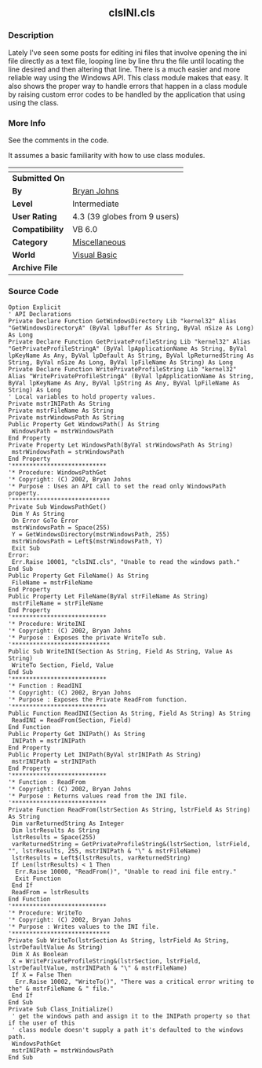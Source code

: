 ﻿<div align="center">

## clsINI\.cls


</div>

### Description

Lately I've seen some posts for editing ini files that involve opening the ini file directly as a text file, looping line by line thru the file until locating the line desired and then altering that line. There is a much easier and more reliable way using the Windows API. This class module makes that easy. It also shows the proper way to handle errors that happen in a class module by raising custom error codes to be handled by the application that using using the class.
 
### More Info
 
See the comments in the code.

It assumes a basic familiarity with how to use class modules.


<span>             |<span>
---                |---
**Submitted On**   |
**By**             |[Bryan Johns](https://github.com/Planet-Source-Code/PSCIndex/blob/master/ByAuthor/bryan-johns.md)
**Level**          |Intermediate
**User Rating**    |4.3 (39 globes from 9 users)
**Compatibility**  |VB 6\.0
**Category**       |[Miscellaneous](https://github.com/Planet-Source-Code/PSCIndex/blob/master/ByCategory/miscellaneous__1-1.md)
**World**          |[Visual Basic](https://github.com/Planet-Source-Code/PSCIndex/blob/master/ByWorld/visual-basic.md)
**Archive File**   |[](https://github.com/Planet-Source-Code/bryan-johns-clsini-cls__1-33363/archive/master.zip)





### Source Code

```
Option Explicit
' API Declarations
Private Declare Function GetWindowsDirectory Lib "kernel32" Alias "GetWindowsDirectoryA" (ByVal lpBuffer As String, ByVal nSize As Long) As Long
Private Declare Function GetPrivateProfileString Lib "kernel32" Alias "GetPrivateProfileStringA" (ByVal lpApplicationName As String, ByVal lpKeyName As Any, ByVal lpDefault As String, ByVal lpReturnedString As String, ByVal nSize As Long, ByVal lpFileName As String) As Long
Private Declare Function WritePrivateProfileString Lib "kernel32" Alias "WritePrivateProfileStringA" (ByVal lpApplicationName As String, ByVal lpKeyName As Any, ByVal lpString As Any, ByVal lpFileName As String) As Long
' Local variables to hold property values.
Private mstrINIPath As String
Private mstrFileName As String
Private mstrWindowsPath As String
Public Property Get WindowsPath() As String
 WindowsPath = mstrWindowsPath
End Property
Private Property Let WindowsPath(ByVal strWindowsPath As String)
 mstrWindowsPath = strWindowsPath
End Property
'***************************
'* Procedure: WindowsPathGet
'* Copyright: (C) 2002, Bryan Johns
'* Purpose : Uses an API call to set the read only WindowsPath property.
'****************************
Private Sub WindowsPathGet()
 Dim Y As String
 On Error GoTo Error
 mstrWindowsPath = Space(255)
 Y = GetWindowsDirectory(mstrWindowsPath, 255)
 mstrWindowsPath = Left$(mstrWindowsPath, Y)
 Exit Sub
Error:
 Err.Raise 10001, "clsINI.cls", "Unable to read the windows path."
End Sub
Public Property Get FileName() As String
 FileName = mstrFileName
End Property
Public Property Let FileName(ByVal strFileName As String)
 mstrFileName = strFileName
End Property
'***************************
'* Procedure: WriteINI
'* Copyright: (C) 2002, Bryan Johns
'* Purpose : Exposes the private WriteTo sub.
'****************************
Public Sub WriteINI(Section As String, Field As String, Value As String)
 WriteTo Section, Field, Value
End Sub
'***************************
'* Function : ReadINI
'* Copyright: (C) 2002, Bryan Johns
'* Purpose : Exposes the Private ReadFrom function.
'***************************
Public Function ReadINI(Section As String, Field As String) As String
 ReadINI = ReadFrom(Section, Field)
End Function
Public Property Get INIPath() As String
 INIPath = mstrINIPath
End Property
Public Property Let INIPath(ByVal strINIPath As String)
 mstrINIPath = strINIPath
End Property
'***************************
'* Function : ReadFrom
'* Copyright: (C) 2002, Bryan Johns
'* Purpose : Returns values read from the INI file.
'***************************
Private Function ReadFrom(lstrSection As String, lstrField As String) As String
 Dim varReturnedString As Integer
 Dim lstrResults As String
 lstrResults = Space(255)
 varReturnedString = GetPrivateProfileString&(lstrSection, lstrField, "", lstrResults, 255, mstrINIPath & "\" & mstrFileName)
 lstrResults = Left$(lstrResults, varReturnedString)
 If Len(lstrResults) < 1 Then
  Err.Raise 10000, "ReadFrom()", "Unable to read ini file entry."
  Exit Function
 End If
 ReadFrom = lstrResults
End Function
'***************************
'* Procedure: WriteTo
'* Copyright: (C) 2002, Bryan Johns
'* Purpose : Writes values to the INI file.
'****************************
Private Sub WriteTo(lstrSection As String, lstrField As String, lstrDefaultValue As String)
 Dim X As Boolean
 X = WritePrivateProfileString&(lstrSection, lstrField, lstrDefaultValue, mstrINIPath & "\" & mstrFileName)
 If X = False Then
  Err.Raise 10002, "WriteTo()", "There was a critical error writing to the" & mstrFileName & " file."
 End If
End Sub
Private Sub Class_Initialize()
 ' get the windows path and assign it to the INIPath property so that if the user of this
 ' class module doesn't supply a path it's defaulted to the windows path.
 WindowsPathGet
 mstrINIPath = mstrWindowsPath
End Sub
```

